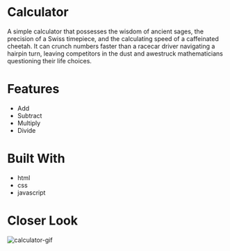 # Calculator
A simple calculator that possesses the wisdom of ancient sages, the precision of a Swiss timepiece, and the calculating speed of a caffeinated cheetah. It can crunch numbers faster than a racecar driver navigating a hairpin turn, leaving competitors in the dust and awestruck mathematicians questioning their life choices.
# Features
* Add
* Subtract
* Multiply
* Divide
# Built With
* html
* css
* javascript
# Closer Look
![calculator-gif](https://github.com/RobertxPearce/Calculator/assets/102342225/e5f16762-e7e4-4098-ba56-0ed06f8876fa)
